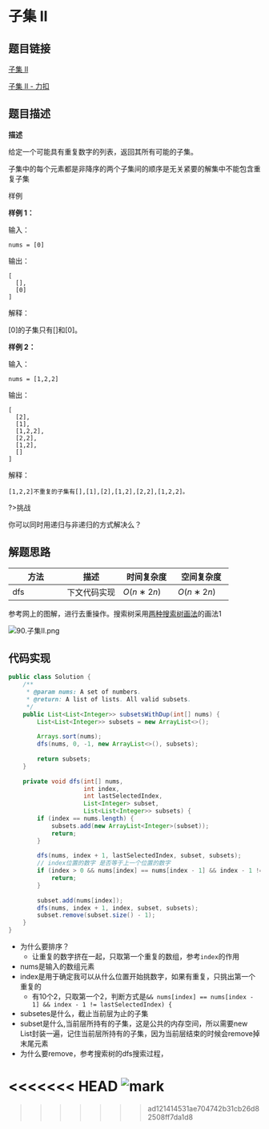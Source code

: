 
#  子集 II

## 题目链接

[子集 II](https://www.lintcode.com/problem/18/)

[ 子集 II - 力扣](https://leetcode-cn.com/problems/subsets-ii/solution/zi-ji-ii-by-leetcode-solution-7inq/)

## 题目描述

**描述**

给定一个可能具有重复数字的列表，返回其所有可能的子集。

子集中的每个元素都是非降序的两个子集间的顺序是无关紧要的解集中不能包含重复子集

样例

**样例 1：**

输入：

```
nums = [0]
```

输出：

```
[
  [],
  [0]
]
```

解释：

[0]的子集只有[]和[0]。

**样例 2：**

输入：

```
nums = [1,2,2]
```

输出：

```
[
  [2],
  [1],
  [1,2,2],
  [2,2],
  [1,2],
  []
]
```

解释：

```
[1,2,2]不重复的子集有[],[1],[2],[1,2],[2,2],[1,2,2]。
```



?>挑战<br>

你可以同时用递归与非递归的方式解决么？

## 解题思路

| <div style="width:70pt">方法</div>  |描述 |<div style="width:70pt">时间复杂度</div> |<div style="width:70pt">空间复杂度</div>|
|---|---|---|---|
| dfs | 下文代码实现  | $O(n∗2n)$ |$O(n∗2n)$|

参考网上的图解，进行去重操作。搜索树采用[两种搜索树画法](newnotes/leetcode/DFS#两种搜索树画法)的画法1

![90.子集II.png](http://cdn.yangchaofan.cn/typora/子集II--画法1)

## 代码实现

```java
public class Solution {
    /**
     * @param nums: A set of numbers.
     * @return: A list of lists. All valid subsets.
     */
    public List<List<Integer>> subsetsWithDup(int[] nums) {
        List<List<Integer>> subsets = new ArrayList<>();
        
        Arrays.sort(nums);
        dfs(nums, 0, -1, new ArrayList<>(), subsets);
        
        return subsets;
    }
    
    private void dfs(int[] nums,
                     int index,
                     int lastSelectedIndex,
                     List<Integer> subset,
                     List<List<Integer>> subsets) {
        if (index == nums.length) {
            subsets.add(new ArrayList<Integer>(subset));
            return;
        }
        
        dfs(nums, index + 1, lastSelectedIndex, subset, subsets);
        // index位置的数字 是否等于上一个位置的数字
        if (index > 0 && nums[index] == nums[index - 1] && index - 1 != lastSelectedIndex) {
            return;
        }
        
        subset.add(nums[index]);
        dfs(nums, index + 1, index, subset, subsets);
        subset.remove(subset.size() - 1);
    }
}
```

- 为什么要排序？
  - 让重复的数字挤在一起，只取第一个重复的数组，参考`index`的作用
- nums是输入的数组元素
- index是用于确定我可以从什么位置开始挑数字，如果有重复，只挑出第一个重复的
  - 有10个2，只取第一个2，判断方式是`&& nums[index] == nums[index - 1] && index - 1 != lastSelectedIndex) {`
- subsetes是什么，截止当前层为止的子集
- subset是什么,当前层所持有的子集，这是公共的内存空间，所以需要new List封装一遍，记住当前层所持有的子集，因为当前层结束的时候会remove掉末尾元素
- 为什么要remove，参考搜索树的dfs搜索过程，

<<<<<<< HEAD
![mark](http://cdn.yangchaofan.cn/BlogGifRes/20210626/fTXTJLJ6KnTT.jpg?imageslim)
=======
>>>>>>> ad121414531ae704742b31cb26d82508ff7da1d8
